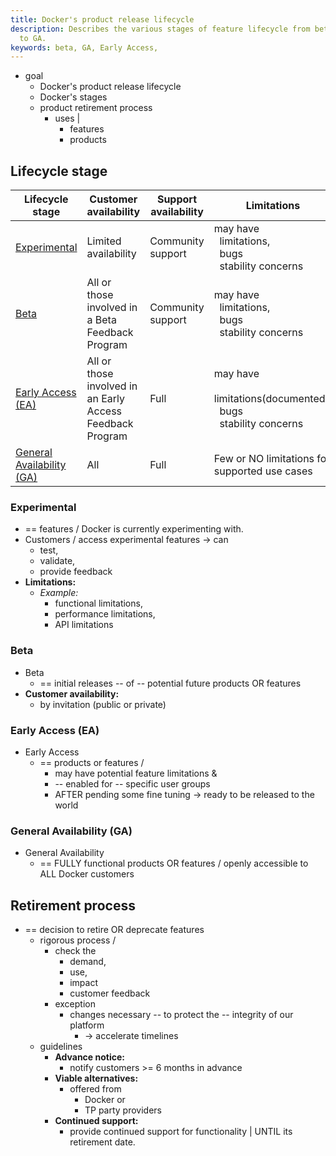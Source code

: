 ```yaml
---
title: Docker's product release lifecycle 
description: Describes the various stages of feature lifecycle from beta
  to GA.
keywords: beta, GA, Early Access,
---
```


* goal
  * Docker's product release lifecycle
  * Docker's stages
  * product retirement process
    * uses |
      * features
      * products 

## Lifecycle stage

| Lifecycle stage  | Customer availability | Support availability | Limitations | Retirement |
| --- | --- | ---- | ---| ---|
|[Experimental](#experimental)| Limited availability | Community support | may have <br/> &nbsp; limitations, <br/> &nbsp; bugs <br/> &nbsp;  stability concerns |⚠️ Can be discontinued without notice ⚠️|
|[Beta](#beta) | All or those involved in a Beta Feedback Program | Community support | may have <br/> &nbsp; limitations, <br/> &nbsp; bugs <br/> &nbsp;  stability concerns | ⚠️Can be discontinued without notice ⚠️|
| [Early Access (EA)](#early-access-ea) | All or those involved in an Early Access Feedback Program | Full | may have <br/> &nbsp; limitations(documented), <br/> &nbsp; bugs <br/> &nbsp;  stability concerns | Follows the [retirement process](#retirement-process) |
| [General Availability (GA)](#general-availability-ga) | All | Full | Few or NO limitations for supported use cases | Follows the [retirement process](#retirement-process) |

### Experimental

* == features / Docker is currently experimenting with. 
* Customers / access experimental features -> can
  * test,
  * validate,
  * provide feedback
* **Limitations:**
  * _Example:_
    * functional limitations,
    * performance limitations,
    * API limitations

### Beta

* Beta
  * == initial releases -- of -- potential future products OR features
* **Customer availability:**
  * by invitation (public or private)

### Early Access (EA)

* Early Access
  * == products or features /
    * may have potential feature limitations &
    * -- enabled for -- specific user groups
    * AFTER pending some fine tuning -> ready to be released to the world

### General Availability (GA)

* General Availability
  * == FULLY functional products OR features / openly accessible to ALL Docker customers

## Retirement process

* == decision to retire OR deprecate features
  * rigorous process / 
    * check the
      * demand,
      * use,
      * impact
      * customer feedback
    * exception
      * changes necessary -- to protect the -- integrity of our platform
        * -> accelerate timelines
  * guidelines
    - **Advance notice:** 
      - notify customers >= 6 months in advance
    - **Viable alternatives:**
      - offered from
        - Docker or
        - TP party providers
    - **Continued support:**
      - provide continued support for functionality | UNTIL its retirement date.
